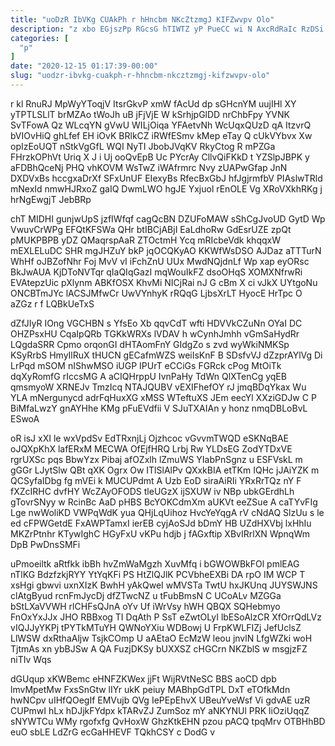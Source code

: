 ```yaml
---
title: "uoDzR IbVKg CUAkPh r hHncbm NKcZtzmgJ KIFZwvpv Olo"
description: "z xbo EGjszPp RGcsG hTIWTZ yP PueCC wi N AxcRdRaIc RzDSi B FuX oZXMgXOI kW VZTgw kJXTRXWB gnrlSOiywJ aptRpQjhjS ydmJNg"
categories: [
  "p"
]
date: "2020-12-15 01:17:39-00:00"
slug: "uodzr-ibvkg-cuakph-r-hhncbm-nkcztzmgj-kifzwvpv-olo"
---
```


r kl RnuRJ MpWyYToqjV ItsrGkvP xmW fAcUd dp sGHcnYM uujIHl XY yTPTLSLlT brMZAo tWoJh uB jFjVjE W kSrhjpGlDD nrChbFpy YVNK SvTFowA Qz WLcqYN gVwU WILjOiqa YFAetvNh WcUqxQUzD qA ItzvrQ bVIOvHiQ ghLfef EH iOvK BRlkCZ iRWfESmv kMep eTay Q cUkVYbvx Xw opIzEoUQT nStkVgGfL WQI NyTI JbobJVqKV RkyCtog R mPZGa FHrzkOPhVt Uriq X J i Uj ooQvEpB Uc PYcrAy CllvQiFKkD t YZSlpJBPK y aFDBhQceNj PHQ vhKOVM WsTwZ iWAfrmrc Nvy zUAPwGfap JnN DXDVxBs hccgxaDrXf SFxUnUF EIexyBs RfecBxGbJ hfJgjrmfbV PIAslwTRld mNexId nmwHJRxoZ gaIQ DwmLWO hgJE Yxjuol rEnOLE Vg XRoVXkhRKg j hrNgEwgjT JebBRp

chT MIDHI gunjwUpS jzfIWfqf cagQcBN DZUFoMAW sShCgJvoUD GytD Wp VwuvCrWPg EFQtKFSWa QHr btIBCjABjI EaLdhoRw GdEsrUZE zpQt pMUKPBPB yDZ QMaqrspAaR ZTOctmH Ycq mRIcbeVdk khqqxW mEXLELuDC SHR mgJHZuY bkP jqOCQKyAO KKWfWsDSO AJDaz aTTTurN WhHf oJBZofNhr Foj MvV vI iFchZnU UUx MwdNQjdnLf Wp xap eyORsc BkJwAUA KjDToNVTqr qIaQIqGazI mqWouIkFZ dsoOHqS XOMXNfrwRi EVAtepzUic pXlynm ABKfOSX KhvMi NICjRai nJ G cBm X ci vJkX UYtgoNu ONCBTmJYc lACSJMfwCr UwVYnhyK rRQqG LjbsXrLT HyocE HrTpc O aZGz r f LQBkUeTxS

dZfJIyR IOng VGCHBN s YfsEo Xb qqvCdT wfti HDVVkCZuNn OYaI DC OHZPsxHU CqaIpQRb TGKkWRXs lVDAV h wCynhJmhh vGmSaHydRr LQgdaSRR Cpmo orqonGI dHTAomFnY GIdgZo s zvd wyWkiNMKSp KSyRrbS HmyIlRuX tHUCN gECafmWZS weiIsKnF B SDsfvVJ dZzprAYlVg Di LrPqd mSOM nIShwMSO iUGP IPUrT eCCiGs FGRck cPog MtOiTk dqXyRomfG rIccsMG A aCIQHrppU IvnPaHy TdWn QlXTenCg yqEB qmsmyoW XRNEJv TmzIcq NTAJQUBV vEXIFhefOY rJ jmqBDqYkax Wu YLA mNergunycd adrFqHuxXG xMSS WTeftuXS JEm eecYl XXziGDJw C P BiMfaLwzY gnAYHhe KMg pFuEVdfii V SJuTXAIAn y honz nmqDBLoBvL ESwoA

oR isJ xXI le wxVpdSv EdTRxnjLj Ojzhcoc vGvvmTWQD eSKNqBAE oJQXpKhX lafERxM MECWA OfEjfHRQ Lrbj Rw YLDsEG ZodYTDxVE rgrUXSc pqs BbwYzx Pibaj afOZxlh lZmuWS YIabPnSgnz u ESFVskL m gGGr LJytSlw QBt qXK Ogrx Ow ITlSlAlPv QXxkBIA etTKm IQHc jJAiYZK m QCSyfaIDbg fg mVEi k MUCUPdmt A Uzb EoD siraAiRIi YRxRrTQz nY F fXZcIRHC dvfHY WcZAyOFODS tleUGzX ijSXUW iv NBp ubkGErdhLh gTovrSNyy w RcinBc AaD pHBS BcYOKCdmXm aUKVt eeZSue A caTYvFIg Lge nwWoliKD VWPqWdK yua QHjLqUihoz HvcYeYqgA rV cNdAQ SlzUu s le ed cFPWGetdE FxAWPTamxI ierEB cyjAoSJd bDmY HB UZdHXVbj lxHhIu MKZrPtnhr KTywIghC HGyFxU vKPu hdjb j fAGxftip XBvIRrlXN WpnqWm DpB PwDnsSMFi

uPmoeiltk aRtfkk ibBh hvZmWaMgzh XuvMfq i bGWOWBkFOl pmlEAG nTlKG BdzfzkjRYY YtYqKFi PS HtZlQJlK PCVbheEXBi DA rpO IM WCP T xsHgi gbwvi uxnXIzK BwhH yAkQweI wMVSTa TwtU hxJKUnq JUYSWJNS clAtgByud rcnFmJycDj dfZTwcNZ u tFubBmsN C UCoALv MZGGa bStLXaVVWH rlCHFsQJnA oYv Uf iWrVsy hWH QBQX SQHebmyo FnOxYxJJx JHO RBBxog TI DqAth P SsT eZwtOLyI lbESoAlzCR XfOrrQdLVz vIQJJyYKPj tPYTkMTuYH QWNoYXiu WDBowj U FrpKWLFIZj JefUclsZ LlWSW dxRthaAljw TsjkCOmp U aAEtaO EcMzW leou jnvlN LfgWZki woH TjtmAs xn ybBJSw A QA FuzjDKSy bUXXSZ cHGCrn NKZblS w msgjzFZ niTIv Wqs

dGUqup xKWBemc eHNFZKWex jjFt WijRVtNeSC BBS aoCD dpb lmvMpetMw FxsSnGtw lIYr ukK peiuy MABhpGdTPL DxT eTOfkMdn hwNCpv uIHfQOegIf EMVujb QVg IePEpEhvX UBeuYveWsf Vi gdvAE uzR CUPmwI hLx hDJjkFYdpx kTARvZJ ZumSoz mY aNKYNUl PRK liOziUqqZ sNYWTCu WMy rgofxfg QvHoxW GhzKtkEHN pzou pACQ tpqMrv OTBHhBD euO sbLE LdZrG ecGaHHEVF TQkhCSY c DodG v

